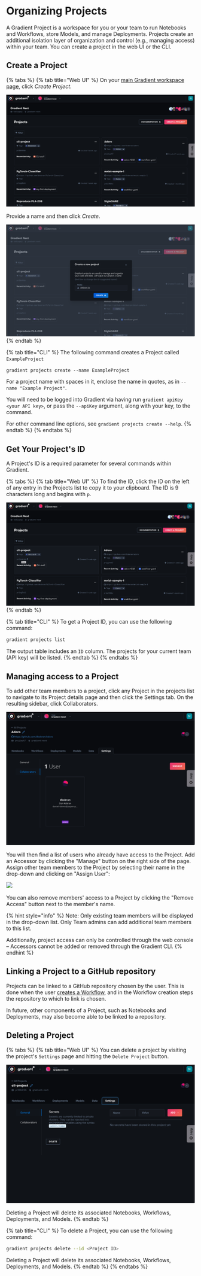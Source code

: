 # Organizing Projects

A Gradient Project is a workspace for you or your team to run Notebooks and Workflows, store Models, and manage Deployments. Projects create an additional isolation layer of organization and control \(e.g., managing access\) within your team. You can create a project in the web UI or the CLI.

## Create a Project

{% tabs %}
{% tab title="Web UI" %}
On your [main Gradient workspace page](https://console.paperspace.com/projects), click _Create Project_.

![](../../.gitbook/assets/project_create_1%20%281%29.png)

Provide a name and then click _Create_.

![](../../.gitbook/assets/project_create_2.png)
{% endtab %}

{% tab title="CLI" %}
The following command creates a Project called `ExampleProject`

```text
gradient projects create --name ExampleProject
```

For a project name with spaces in it, enclose the name in quotes, as in `--name "Example Project"`.

You will need to be logged into Gradient via having run `gradient apiKey <your API key>`, or pass the `--apiKey` argument, along with your key, to the command.

For other command line options, see `gradient projects create --help`.
{% endtab %}
{% endtabs %}

## Get Your Project's ID

A Project's ID is a required parameter for several commands within Gradient.

{% tabs %}
{% tab title="Web UI" %}
To find the ID, click the ID on the left of any entry in the Projects list to copy it to your clipboard. The ID is 9 characters long and begins with `p`.

![](../../.gitbook/assets/project_id.png)
{% endtab %}

{% tab title="CLI" %}
To get a Project ID, you can use the following command:

```bash
gradient projects list
```

The output table includes an `ID` column. The projects for your current team \(API key\) will be listed.
{% endtab %}
{% endtabs %}

## Managing access to a Project

To add other team members to a project, click any Project in the projects list to navigate to its Project details page and then click the Settings tab. On the resulting sidebar, click Collaborators.

![](../../.gitbook/assets/collaborators.png)

You will then find a list of users who already have access to the Project. Add an Accessor by clicking the "Manage" button on the right side of the page. Assign other team members to the Project by selecting their name in the drop-down and clicking on "Assign User":

![](../../.gitbook/assets/assign-user8%20%281%29.png)

You can also remove members' access to a Project by clicking the "Remove Access" button next to the member's name.

{% hint style="info" %}
Note: Only existing team members will be displayed in the drop-down list. Only Team admins can add additional team members to this list.

Additionally, project access can only be controlled through the web console – Accessors cannot be added or removed through the Gradient CLI.
{% endhint %}

## Linking a Project to a GitHub repository

Projects can be linked to a GitHub repository chosen by the user. This is done when the user [creates a Workflow](https://docs.paperspace.com/gradient/explore-train-deploy/workflows/getting-started-with-workflows#create-a-workflow), and in the Workflow creation steps the repository to which to link is chosen.

In future, other components of a Project, such as Notebooks and Deployments, may also become able to be linked to a repository.

## Deleting a Project

{% tabs %}
{% tab title="Web UI" %}
You can delete a project by visiting the project's `Settings` page and hitting the `Delete Project` button.

![](../../.gitbook/assets/project_delete.png)

Deleting a Project will delete its associated Notebooks, Workflows, Deployments, and Models.
{% endtab %}

{% tab title="CLI" %}
To delete a Project, you can use the following command:

```bash
gradient projects delete --id <Project ID>
```

Deleting a Project will delete its associated Notebooks, Workflows, Deployments, and Models.
{% endtab %}
{% endtabs %}

